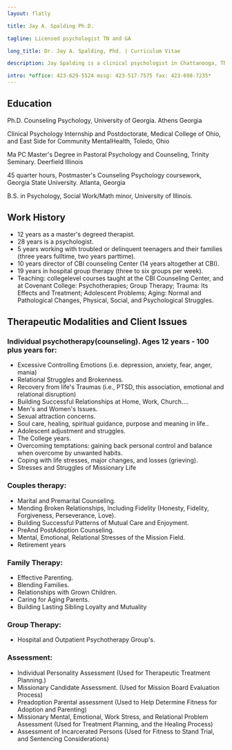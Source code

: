 ```yaml
---
layout: flatly

title: Jay A. Spalding Ph.D.

tagline: Licensed psychologist TN and GA

long_title: Dr. Jay A. Spalding, Phd. | Curriculum Vitae

description: Jay Spalding is a clinical psychologist in Chattanooga, TN providing professional counseling with a Christian world view.

intro: *office: 423-629-5524 mssg: 423-517-7575 fax: 423-698-7235*
---
```


## Education ##
Ph.D. Counseling Psychology, University of Georgia. Athens Georgia

Clinical Psychology Internship and Postdoctorate, Medical College of Ohio, and East Side for Community Mental­Health, Toledo, Ohio

Ma PC Master's Degree in Pastoral Psychology and Counseling, Trinity Seminary. Deerfield Illinois

45 quarter hours, Postmaster's Counseling Psychology coursework, Georgia State University. Atlanta, Georgia

B.S. in Psychology, Social Work/Math minor, University of Illinois.

## Work History ##

 - 12 years as a master's degreed therapist.
 - 28 years is a psychologist.
 - 5 years working with troubled or delinquent teenagers and their families (three years full­time, two years part­time).
 - 10 years director of CBI counseling Center (14 years altogether at CBI).
 - 19 years in hospital group therapy (three to six groups per week).
 - Teaching: college­level courses taught at the CBI Counseling Center, and at Covenant College: Psychotherapies; Group Therapy; Trauma: Its Effects and Treatment; Adolescent Problems; Aging: Normal and Pathological Changes, Physical, Social, and Psychological Struggles.

## Therapeutic Modalities and Client Issues ##

### Individual psychotherapy(counseling). Ages 12 years - 100 plus years for: ###

 - Excessive Controlling Emotions (i.e. depression, anxiety, fear, anger, mania)
 - Relational Struggles and Brokenness.
 - Recovery from life's Traumas (i.e., PTSD, this association, emotional and relational disruption)
 - Building Successful Relationships at Home, Work, Church....
 - Men's and Women's Issues.
 - Sexual attraction concerns.
 - Soul care, healing, spiritual guidance, purpose and meaning in life..
 - Adolescent adjustment and struggles.
 - The College years.
 - Overcoming temptations: gaining back personal control and balance when overcome by unwanted habits.
 - Coping with life stresses, major changes, and losses (grieving).
 - Stresses and Struggles of Missionary Life

### Couples therapy: ###

 - Marital and Premarital Counseling.
 - Mending Broken Relationships, Including Fidelity (Honesty, Fidelity, Forgiveness, Perseverance, Love). 
 - Building Successful Patterns of Mutual Care and Enjoyment. 
 - Pre­And Post­Adoption Counseling. 
 - Mental, Emotional, Relational Stresses of the Mission Field. 
 - Retirement years

### Family Therapy: ###

 - Effective Parenting. 
 - Blending Families. 
 - Relationships with Grown Children. 
 - Caring for Aging Parents. 
 - Building Lasting Sibling Loyalty and Mutuality

### Group Therapy: ###

 - Hospital and Outpatient Psychotherapy Group's.

### Assessment: ###

 - Individual Personality Assessment (Used for Therapeutic Treatment Planning.) 
 - Missionary Candidate Assessment. (Used for Mission Board Evaluation Process) 
 - Pre­adoption Parental assessment (Used to Help Determine Fitness for Adoption and Parenting) 
 - Missionary Mental, Emotional, Work Stress, and Relational Problem Assessment (Used for Treatment Planning, and the Healing Process)
- Assessment of Incarcerated Persons (Used for Fitness to Stand Trial, and Sentencing Considerations)
